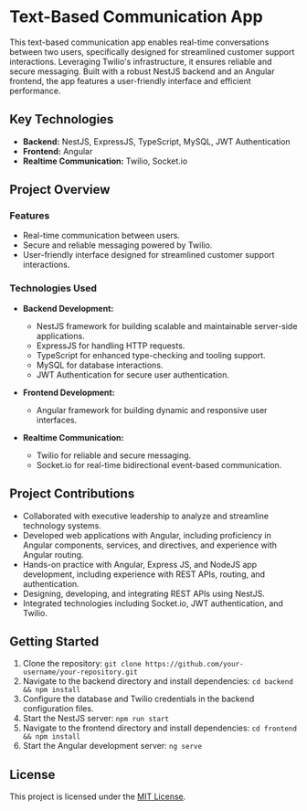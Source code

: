 # Text-Based Communication App

This text-based communication app enables real-time conversations between two users, specifically designed for streamlined customer support interactions. Leveraging Twilio's infrastructure, it ensures reliable and secure messaging. Built with a robust NestJS backend and an Angular frontend, the app features a user-friendly interface and efficient performance.

## Key Technologies

- **Backend:** NestJS, ExpressJS, TypeScript, MySQL, JWT Authentication
- **Frontend:** Angular
- **Realtime Communication:** Twilio, Socket.io

## Project Overview

### Features

- Real-time communication between users.
- Secure and reliable messaging powered by Twilio.
- User-friendly interface designed for streamlined customer support interactions.

### Technologies Used

- **Backend Development:**
  - NestJS framework for building scalable and maintainable server-side applications.
  - ExpressJS for handling HTTP requests.
  - TypeScript for enhanced type-checking and tooling support.
  - MySQL for database interactions.
  - JWT Authentication for secure user authentication.

- **Frontend Development:**
  - Angular framework for building dynamic and responsive user interfaces.

- **Realtime Communication:**
  - Twilio for reliable and secure messaging.
  - Socket.io for real-time bidirectional event-based communication.

## Project Contributions

- Collaborated with executive leadership to analyze and streamline technology systems.
- Developed web applications with Angular, including proficiency in Angular components, services, and directives, and experience with Angular routing.
- Hands-on practice with Angular, Express JS, and NodeJS app development, including experience with REST APIs, routing, and authentication.
- Designing, developing, and integrating REST APIs using NestJS.
- Integrated technologies including Socket.io, JWT authentication, and Twilio.

## Getting Started

1. Clone the repository: `git clone https://github.com/your-username/your-repository.git`
2. Navigate to the backend directory and install dependencies: `cd backend && npm install`
3. Configure the database and Twilio credentials in the backend configuration files.
4. Start the NestJS server: `npm run start`
5. Navigate to the frontend directory and install dependencies: `cd frontend && npm install`
6. Start the Angular development server: `ng serve`

## License

This project is licensed under the [MIT License](LICENSE).
